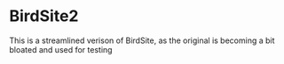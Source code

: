 # BirdSite2
This is a streamlined verison of BirdSite, as the original is becoming a bit bloated and used for testing
